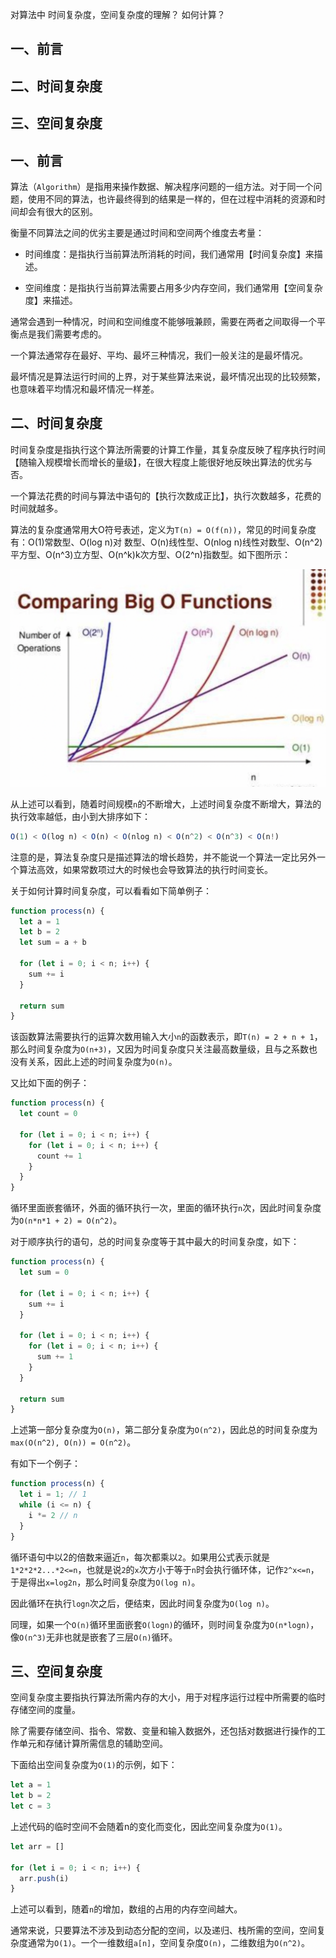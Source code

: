 对算法中 时间复杂度，空间复杂度的理解？
如何计算？

## 一、前言
## 二、时间复杂度
## 三、空间复杂度

## 一、前言

算法（`Algorithm`）是指用来操作数据、解决程序问题的一组方法。对于同一个问题，使用不同的算法，也许最终得到的结果是一样的，但在过程中消耗的资源和时间却会有很大的区别。

衡量不同算法之间的优劣主要是通过时间和空间两个维度去考量：

- 时间维度：是指执行当前算法所消耗的时间，我们通常用【时间复杂度】来描述。

- 空间维度：是指执行当前算法需要占用多少内存空间，我们通常用【空间复杂度】来描述。

通常会遇到一种情况，时间和空间维度不能够哦兼顾，需要在两者之间取得一个平衡点是我们需要考虑的。

一个算法通常存在最好、平均、最坏三种情况，我们一般关注的是最坏情况。

最坏情况是算法运行时间的上界，对于某些算法来说，最坏情况出现的比较频繁，也意味着平均情况和最坏情况一样差。

## 二、时间复杂度

时间复杂度是指执行这个算法所需要的计算工作量，其复杂度反映了程序执行时间【随输入规模增长而增长的量级】，在很大程度上能很好地反映出算法的优劣与否。

一个算法花费的时间与算法中语句的【执行次数成正比】，执行次数越多，花费的时间就越多。

算法的复杂度通常用大O符号表述，定义为`T(n) = O(f(n))`，常见的时间复杂度有：O(1)常数型、O(log n)对 数型、O(n)线性型、O(nlog n)线性对数型、O(n^2)平方型、O(n^3)立方型、O(n^k)k次方型、O(2^n)指数型。如下图所示：

![各种复杂度的 坐标图](../images/算法与数据结构/对算法中时间复杂度和空间复杂度的理解和如何计算/1.png)

从上述可以看到，随着时间规模`n`的不断增大，上述时间复杂度不断增大，算法的执行效率越低，由小到大排序如下：
```js
O(1) < O(log n) < O(n) < O(nlog n) < O(n^2) < O(n^3) < O(n!)
```
注意的是，算法复杂度只是描述算法的增长趋势，并不能说一个算法一定比另外一个算法高效，如果常数项过大的时候也会导致算法的执行时间变长。

关于如何计算时间复杂度，可以看看如下简单例子：
```js
function process(n) {
  let a = 1
  let b = 2
  let sum = a + b

  for (let i = 0; i < n; i++) {
    sum += i
  }

  return sum
}
```
该函数算法需要执行的运算次数用输入大小`n`的函数表示，即`T(n) = 2 + n + 1`，那么时间复杂度为`O(n+3)`，又因为时间复杂度只关注最高数量级，且与之系数也没有关系，因此上述的时间复杂度为`O(n)`。

又比如下面的例子：
```js
function process(n) {
  let count = 0

  for (let i = 0; i < n; i++) {
    for (let i = 0; i < n; i++) {
      count += 1
    }
  }
}
```
循环里面嵌套循环，外面的循环执行一次，里面的循环执行`n`次，因此时间复杂度为`O(n*n*1 + 2) = O(n^2)`。

对于顺序执行的语句，总的时间复杂度等于其中最大的时间复杂度，如下：
```js
function process(n) {
  let sum = 0

  for (let i = 0; i < n; i++) {
    sum += i
  }

  for (let i = 0; i < n; i++) {
    for (let i = 0; i < n; i++) {
      sum += 1
    }
  }

  return sum
}
```
上述第一部分复杂度为`O(n)`，第二部分复杂度为`O(n^2)`，因此总的时间复杂度为`max(O(n^2), O(n)) = O(n^2)`。

有如下一个例子：
```js
function process(n) {
  let i = 1; // 1
  while (i <= n) {
    i *= 2 // n
  }
}
```
循环语句中以2的倍数来逼近`n`，每次都乘以`2`。如果用公式表示就是`1*2*2*2...*2<=n`，也就是说`2`的`x`次方小于等于`n`时会执行循环体，记作`2^x<=n`，于是得出`x=log2n`，那么时间复杂度为`O(log n)`。

因此循环在执行`logn`次之后，便结束，因此时间复杂度为`O(log n)`。

同理，如果一个`O(n)`循环里面嵌套`O(logn)`的循环，则时间复杂度为`O(n*logn)`，像`O(n^3)`无非也就是嵌套了三层`O(n)`循环。

## 三、空间复杂度

空间复杂度主要指执行算法所需内存的大小，用于对程序运行过程中所需要的临时存储空间的度量。

除了需要存储空间、指令、常数、变量和输入数据外，还包括对数据进行操作的工作单元和存储计算所需信息的辅助空间。

下面给出空间复杂度为`O(1)`的示例，如下：
```js
let a = 1
let b = 2
let c = 3
```
上述代码的临时空间不会随着n的变化而变化，因此空间复杂度为`O(1)`。
```js
let arr = []

for (let i = 0; i < n; i++) {
  arr.push(i)
}
```
上述可以看到，随着`n`的增加，数组的占用的内存空间越大。

通常来说，只要算法不涉及到动态分配的空间，以及递归、栈所需的空间，空间复杂度通常为`O(1)`。一个一维数组`a[n]`，空间复杂度`O(n)`，二维数组为`O(n^2)`。
